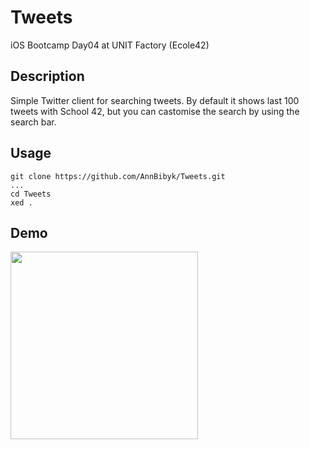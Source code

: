 # Tweets
iOS Bootcamp Day04 at UNIT Factory (Ecole42)

## Description

Simple Twitter client for searching tweets. By default it shows last 100 tweets with School 42, but you can castomise the search by using the search bar.

## Usage

```
git clone https://github.com/AnnBibyk/Tweets.git
...
cd Tweets
xed .
```

## Demo

<img src="https://media.giphy.com/media/PhGtWFYu4zSaxsbqTs/giphy-downsized-large.gif" width="300">

